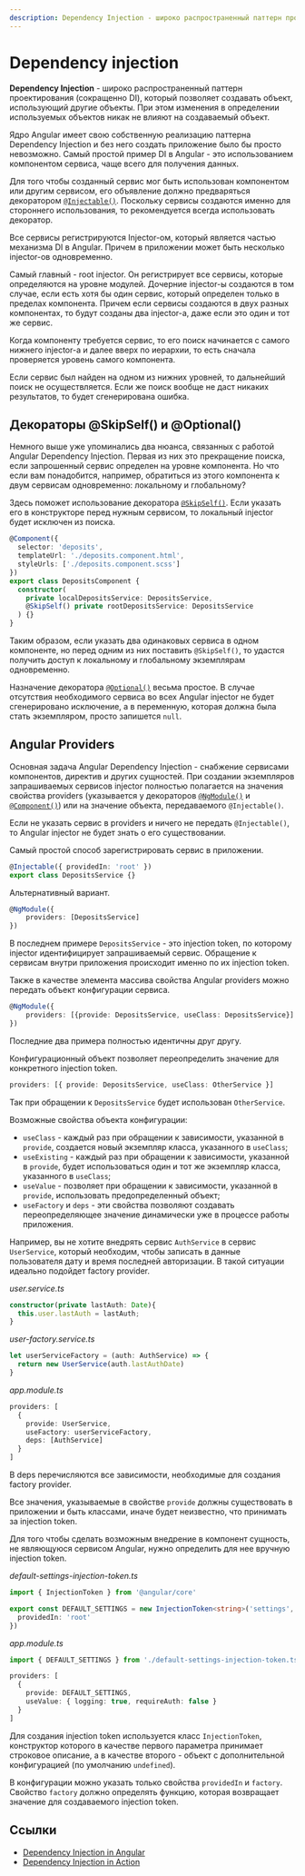 ```yaml
---
description: Dependency Injection - широко распространенный паттерн проектирования (DI), который позволяет создавать объект, использующий другие объекты. При этом изменения в определении используемых объектов никак не влияют на создаваемый объект
---
```


# Dependency injection

**Dependency Injection** - широко распространенный паттерн проектирования (сокращенно DI), который позволяет создавать объект, использующий другие объекты. При этом изменения в определении используемых объектов никак не влияют на создаваемый объект.

Ядро Angular имеет свою собственную реализацию паттерна Dependency Injection и без него создать приложение было бы просто невозможно. Самый простой пример DI в Angular - это использованием компонентом сервиса, чаще всего для получения данных.

Для того чтобы созданный сервис мог быть использован компонентом или другим сервисом, его объявление должно предваряться декоратором [`@Injectable()`](https://angular.io/api/core/Injectable). Поскольку сервисы создаются именно для стороннего использования, то рекомендуется всегда использовать декоратор.

Все сервисы регистрируются Injector-ом, который является частью механизма DI в Angular. Причем в приложении может быть несколько injector-ов одновременно.

Самый главный - root injector. Он регистрирует все сервисы, которые определяются на уровне модулей. Дочерние injector-ы создаются в том случае, если есть хотя бы один сервис, который определен только в пределах компонента. Причем если сервисы создаются в двух разных компонентах, то будут созданы два injector-а, даже если это один и тот же сервис.

Когда компоненту требуется сервис, то его поиск начинается с самого нижнего injector-а и далее вверх по иерархии, то есть сначала проверяется уровень самого компонента.

Если сервис был найден на одном из нижних уровней, то дальнейший поиск не осуществляется. Если же поиск вообще не даст никаких результатов, то будет сгенерирована ошибка.

## Декораторы @SkipSelf() и @Optional()

Немного выше уже упоминались два нюанса, связанных с работой Angular Dependency Injection. Первая из них это прекращение поиска, если запрошенный сервис определен на уровне компонента. Но что если вам понадобится, например, обратиться из этого компонента к двум сервисам одновременно: локальному и глобальному?

Здесь поможет использование декоратора [`@SkipSelf()`](https://angular.io/api/core/SkipSelf). Если указать его в конструкторе перед нужным сервисом, то локальный injector будет исключен из поиска.

```ts
@Component({
  selector: 'deposits',
  templateUrl: './deposits.component.html',
  styleUrls: ['./deposits.component.scss']
})
export class DepositsComponent {
  constructor(
    private localDepositsService: DepositsService,
    @SkipSelf() private rootDepositsService: DepositsService
  ) {}
}
```

Таким образом, если указать два одинаковых сервиса в одном компоненте, но перед одним из них поставить `@SkipSelf()`, то удастся получить доступ к локальному и глобальному экземплярам одновременно.

Назначение декоратора [`@Optional()`](https://angular.io/api/core/Optional) весьма простое. В случае отсутствия необходимого сервиса во всех Angular injector не будет сгенерировано исключение, а в переменную, которая должна была стать экземпляром, просто запишется `null`.

## Angular Providers

Основная задача Angular Dependency Injection - снабжение сервисами компонентов, директив и других сущностей. При создании экземпляров запрашиваемых сервисов injector полностью полагается на значения свойства providers (указывается у декораторов [`@NgModule()`](https://angular.io/api/core/NgModule) и [`@Component()`](https://angular.io/api/core/Component)) или на значение объекта, передаваемого `@Injectable()`.

Если не указать сервис в providers и ничего не передать `@Injectable()`, то Angular injector не будет знать о его существовании.

Самый простой способ зарегистрировать сервис в приложении.

```ts
@Injectable({ providedIn: 'root' })
export class DepositsService {}
```

Альтернативный вариант.

```ts
@NgModule({
	providers: [DepositsService]
})
```

В последнем примере `DepositsService` - это injection token, по которому injector идентифицирует запрашиваемый сервис. Обращение к сервисам внутри приложения происходит именно по их injection token.

Также в качестве элемента массива свойства Angular providers можно передать объект конфигурации сервиса.

```ts
@NgModule({
	providers: [{provide: DepositsService, useClass: DepositsService}]
})
```

Последние два примера полностью идентичны друг другу.

Конфигурационный объект позволяет переопределить значение для конкретного injection token.

```ts
providers: [{ provide: DepositsService, useClass: OtherService }]
```

Так при обращении к `DepositsService` будет использован `OtherService`.

Возможные свойства объекта конфигурации:

- `useClass` - каждый раз при обращении к зависимости, указанной в `provide`, создается новый экземпляр класса, указанного в `useClass`;
- `useExisting` - каждый раз при обращении к зависимости, указанной в `provide`, будет использоваться один и тот же экземпляр класса, указанного в `useClass`;
- `useValue` - позволяет при обращении к зависимости, указанной в `provide`, использовать предопределенный объект;
- `useFactory` и `deps` - эти свойства позволяют создавать переопределяющее значение динамически уже в процессе работы приложения.

Например, вы не хотите внедрять сервис `AuthService` в сервис `UserService`, который необходим, чтобы записать в данные пользователя дату и время последней авторизации. В такой ситуации идеально подойдет factory provider.

_user.service.ts_

```ts
constructor(private lastAuth: Date){
  this.user.lastAuth = lastAuth;
}
```

_user-factory.service.ts_

```ts
let userServiceFactory = (auth: AuthService) => {
  return new UserService(auth.lastAuthDate)
}
```

_app.module.ts_

```ts
providers: [
  {
    provide: UserService,
    useFactory: userServiceFactory,
    deps: [AuthService]
  }
]
```

В deps перечисляются все зависимости, необходимые для создания factory provider.

Все значения, указываемые в свойстве `provide` должны существовать в приложении и быть классами, иначе будет неизвестно, что принимать за injection token.

Для того чтобы сделать возможным внедрение в компонент сущность, не являющуюся сервисом Angular, нужно определить для нее вручную injection token.

_default-settings-injection-token.ts_

```ts
import { InjectionToken } from '@angular/core'

export const DEFAULT_SETTINGS = new InjectionToken<string>('settings', {
  providedIn: 'root'
})
```

_app.module.ts_

```ts
import { DEFAULT_SETTINGS } from './default-settings-injection-token.ts'

providers: [
  {
    provide: DEFAULT_SETTINGS,
    useValue: { logging: true, requireAuth: false }
  }
]
```

Для создания injection token используется класс `InjectionToken`, конструктор которого в качестве первого параметра принимает строковое описание, а в качестве второго - объект с дополнительной конфигурацией (по умолчанию `undefined`).

В конфигурации можно указать только свойства `providedIn` и `factory`. Свойство `factory` должно определять функцию, которая возвращает значение для создаваемого injection token.

## Ссылки

- [Dependency Injection in Angular](https://angular.io/guide/dependency-injection)
- [Dependency Injection in Action](https://angular.io/guide/dependency-injection-in-action)
